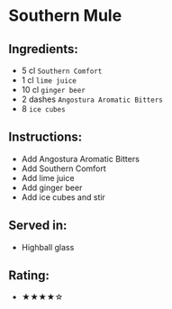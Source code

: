 # Southern Mule

## Ingredients:
- 5 cl `Southern Comfort`
- 1 cl `lime juice`
- 10 cl `ginger beer`
- 2 dashes `Angostura Aromatic Bitters`
- 8 `ice cubes`

## Instructions:
- Add Angostura Aromatic Bitters
- Add Southern Comfort
- Add lime juice
- Add ginger beer
- Add ice cubes and stir

## Served in:
- Highball glass

## Rating:
- ★★★★☆